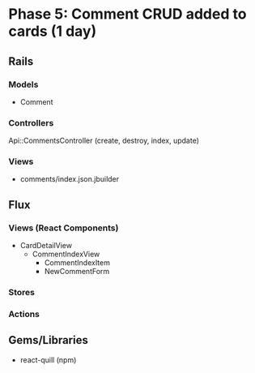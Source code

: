 # Phase 5: Comment CRUD added to cards (1 day)

## Rails
### Models
* Comment

### Controllers
Api::CommentsController (create, destroy, index, update)

### Views
* comments/index.json.jbuilder

## Flux
### Views (React Components)
* CardDetailView
  - CommentIndexView
    - CommentIndexItem
    - NewCommentForm

### Stores

### Actions

## Gems/Libraries
* react-quill (npm)
